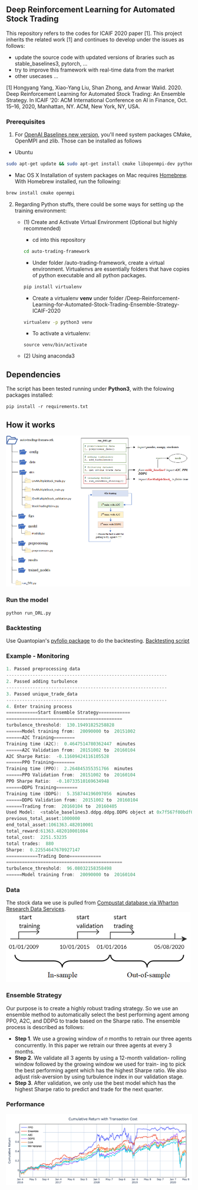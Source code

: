 ## Deep Reinforcement Learning for Automated Stock Trading
This repository refers to the codes for ICAIF 2020 paper [1]. This project inherits the related work [1] and continues to develop under the issues as follows:
* update the source code with updated versions of ibraries such as stable_baselines3, pytorch, ...
* try to improve this framework with real-time data from the market
* other usecases ...

[1] Hongyang Yang, Xiao-Yang Liu, Shan Zhong, and Anwar Walid. 2020. Deep Reinforcement Learning for Automated Stock Trading: An Ensemble Strategy. In ICAIF ’20: ACM International Conference on AI in Finance, Oct. 15–16, 2020, Manhattan, NY. ACM, New York, NY, USA.


### Prerequisites
1. For [OpenAI Baselines new version](https://stable-baselines3.readthedocs.io/en/master/), you'll need system packages CMake, OpenMPI and zlib. Those can be installed as follows

* Ubuntu
```bash
sudo apt-get update && sudo apt-get install cmake libopenmpi-dev python3-dev zlib1g-dev
```

* Mac OS X
Installation of system packages on Mac requires [Homebrew](https://brew.sh). With Homebrew installed, run the following:
```bash
brew install cmake openmpi
```

    
2. Regarding Python stuffs, there could be some ways for setting up the training environment:
    * (1) Create and Activate Virtual Environment (Optional but highly recommended)
        - cd into this repository
        ```bash
        cd auto-trading-framework
        ```

        - Under folder /auto-trading-framework, create a virtual environment. Virtualenvs are essentially folders that have copies of python executable and all python packages. 
        ```bash
        pip install virtualenv
        ```
        
        - Create a virtualenv **venv** under folder /Deep-Reinforcement-Learning-for-Automated-Stock-Trading-Ensemble-Strategy-ICAIF-2020
        ```bash
        virtualenv -p python3 venv
        ```

        - To activate a virtualenv:
        ```
        source venv/bin/activate
        ```
    * (2) Using anaconda3

## Dependencies

The script has been tested running under **Python3**, with the folowing packages installed:

```shell
pip install -r requirements.txt
```

## How it works
<img src=figs/model-work-flow-diag.png width="500">

### Run the model
```shell
python run_DRL.py
```

### Backtesting
Use Quantopian's [pyfolio package](https://github.com/quantopian/pyfolio) to do the backtesting.
[Backtesting script](backtesting.ipynb)

### Example - Monitoring
``` C
1. Passed preprocessing data
-------------------------------------------------------------
2. Passed adding turbulence
-------------------------------------------------------------
3. Passed unique_trade_data
-------------------------------------------------------------
4. Enter training process
============Start Ensemble Strategy============
============================================
turbulence_threshold:  130.19491825258828
======Model training from:  20090000 to  20151002
======A2C Training========
Training time (A2C):  0.4647514780362447  minutes
======A2C Validation from:  20151002 to  20160104
A2C Sharpe Ratio:  -0.11609424116105528
======PPO Training========
Training time (PPO):  2.264845355351766  minutes
======PPO Validation from:  20151002 to  20160104
PPO Sharpe Ratio:  -0.10733510169634948
======DDPG Training========
Training time (DDPG):  5.358744196097056  minutes
======DDPG Validation from:  20151002 to  20160104
======Trading from:  20160104 to  20160405
Used Model:  <stable_baselines3.ddpg.ddpg.DDPG object at 0x7f567f00bdf0>
previous_total_asset:1000000
end_total_asset:1061363.482010001
total_reward:61363.482010001084
total_cost:  2251.53235
total trades:  880
Sharpe:  0.22554647670927147
============Trading Done============
============================================
turbulence_threshold:  96.08032158358498
======Model training from:  20090000 to  20160104
```

### Data
The stock data we use is pulled from [Compustat database via Wharton Research Data Services](https://wrds-web.wharton.upenn.edu/wrds/ds/compd/fundq).
<img src=figs/data.PNG width="500">

### Ensemble Strategy
Our purpose is to create a highly robust trading strategy. So we use an ensemble method to automatically select the best performing agent among PPO, A2C, and DDPG to trade based on the Sharpe ratio. The ensemble process is described as follows:
* __Step 1__. We use a growing window of 𝑛 months to retrain our three agents concurrently. In this paper we retrain our three agents at every 3 months.
* __Step 2__. We validate all 3 agents by using a 12-month validation- rolling window followed by the growing window we used for train- ing to pick the best performing agent which has the highest Sharpe ratio. We also adjust risk-aversion by using turbulence index in our validation stage.
* __Step 3__. After validation, we only use the best model which has the highest Sharpe ratio to predict and trade for the next quarter.

### Performance
<img src=figs/performance.png>

